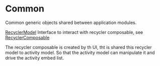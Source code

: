 # Common

Common generic objects shared between application modules.

[RecyclerModel](../src/main/java/fr/jhelp/compose/ui/recycler/RecyclerModel.kt)
Interface to interact with recycler composable,
see [RecyclerComposable](../../app/doc/RecyclerComposable.md)

The recycler composable is created by th UI, tht is shared this recycler model to activity model. So
that the activity model can manipulate it and drive the activity embed list.
